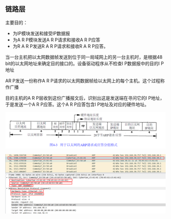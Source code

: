 ## 链路层

主要目的：

- 为IP模块发送和接受IP数据报
- 为A R P模块发送A R P请求和接收A R P应答
- 为R A R P发送R A R P请求和接收R A R P应答。



当一台主机把以太网数据帧发送到位于同一局域网上的另一台主机时，是根据48 bit的以太网地址来确定目的接口的。设备驱动程序从不检查I P数据报中的目的I P地址

AR P发送一份称作A R P请求的以太网数据帧给以太网上的每个主机。这个过程称作广播

目的主机的A R P层收到这份广播报文后，识别出这是发送端在寻问它的I P地址，于是发送一个A R P应答。这个A R P应答包含I P地址及对应的硬件地址。

![image-20210323211937699](img\image-20210323211937699.png)

![image-20210323212434813](img\image-20210323212434813.png)







